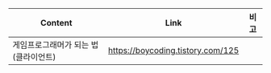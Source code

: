 
| Content | Link | 비고 |
| ---- | ---- | ---- |
| 게임프로그래머가 되는 법 (클라이언트) | https://boycoding.tistory.com/125 |  |
